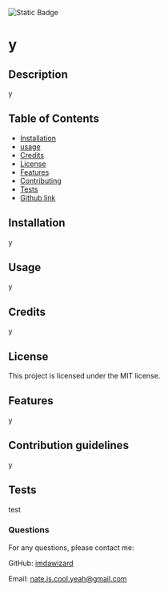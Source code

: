 ![Static Badge](https://img.shields.io/badge/MIT)
# y

## Description
y

## Table of Contents
 - [Installation](#installation)
 - [usage](#usage)
 - [Credits](#credits)
 - [License](#license)
 - [Features](#featues)
 - [Contributing](#contributing)
 - [Tests](#tests)
 - [Github link](#github)


## Installation
y

## Usage
y

## Credits
y

## License
This project is licensed under the MIT license.

## Features
y

## Contribution guidelines
y

## Tests
test

### Questions
For any questions, please contact me:

GitHub: [imdawizard](https://github.com/imdawizard)

Email: nate.is.cool.yeah@gmail.com
